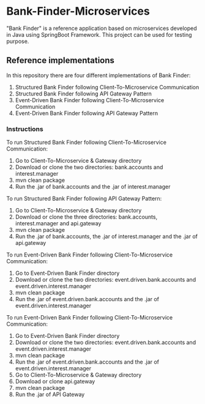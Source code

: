 ﻿# Bank-Finder-Microservices
 
"Bank Finder" is a reference application based on microservices developed in Java using SpringBoot Framework.
This project can be used for testing purpose.

## Reference implementations

In this repository there are four different implementations of Bank Finder:

1. Structured Bank Finder following Client-To-Microservice Communication
2. Structured Bank Finder following API Gateway Pattern
3. Event-Driven Bank Finder following Client-To-Microservice Communication
4. Event-Driven Bank Finder following API Gateway Pattern

### Instructions

To run Structured Bank Finder following Client-To-Microservice Communication:
1. Go to Client-To-Microservice & Gateway directory
2. Download or clone the two directories: bank.accounts and interest.manager
3. mvn clean package
4. Run the .jar of bank.accounts and the .jar of interest.manager

To run Structured Bank Finder following API Gateway Pattern:
1. Go to Client-To-Microservice & Gateway directory
2. Download or clone the three directories: bank.accounts, interest.manager and api.gateway
3. mvn clean package
4. Run the .jar of bank.accounts, the .jar of interest.manager and the .jar of api.gateway

To run Event-Driven Bank Finder following Client-To-Microservice Communication:
1. Go to Event-Driven Bank Finder directory
2. Download or clone the two directories: event.driven.bank.accounts and event.driven.interest.manager
3. mvn clean package
4. Run the .jar of event.driven.bank.accounts and the .jar of event.driven.interest.manager

To run Event-Driven Bank Finder following Client-To-Microservice Communication:
1. Go to Event-Driven Bank Finder directory
2. Download or clone the two directories: event.driven.bank.accounts and event.driven.interest.manager
3. mvn clean package
4. Run the .jar of event.driven.bank.accounts and the .jar of event.driven.interest.manager
5. Go to Client-To-Microservice & Gateway directory
6. Download or clone api.gateway
7. mvn clean package
8. Run the .jar of API Gateway

